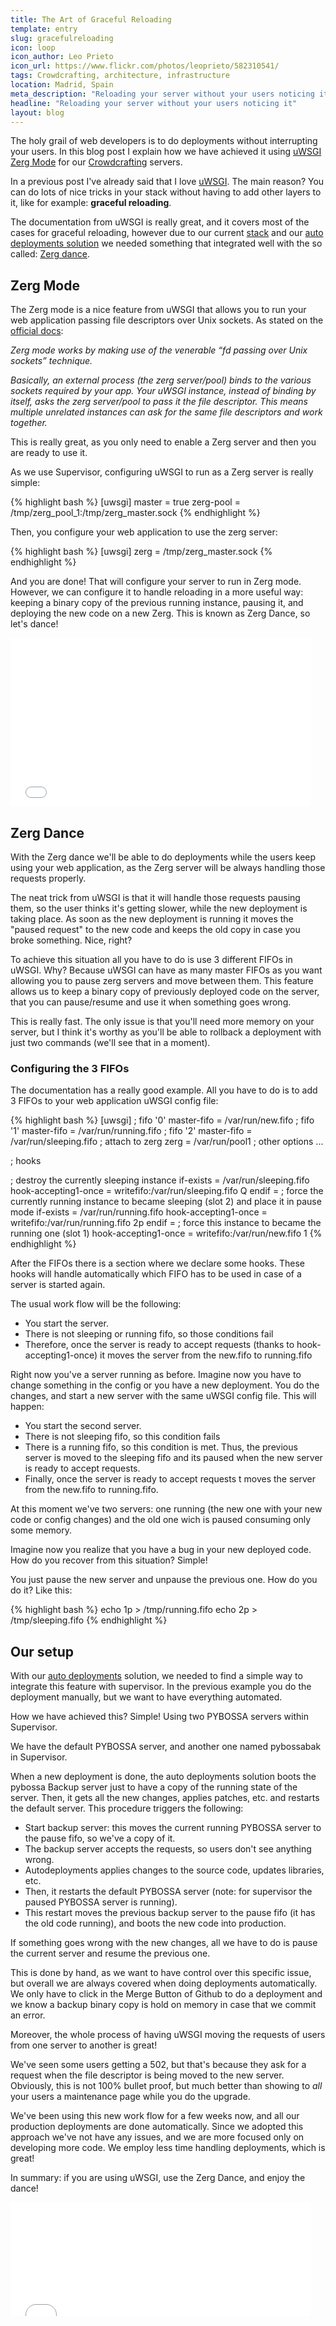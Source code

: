 ```yaml
---
title: The Art of Graceful Reloading
template: entry
slug: gracefulreloading
icon: loop
icon_author: Leo Prieto
icon_url: https://www.flickr.com/photos/leoprieto/582310541/
tags: Crowdcrafting, architecture, infrastructure
location: Madrid, Spain
meta_description: "Reloading your server without your users noticing it" 
headline: "Reloading your server without your users noticing it" 
layout: blog
---
```


The holy grail of web developers is to do deployments without interrupting your users.
In this blog post I explain how we have achieved it using [uWSGI Zerg Mode](http://uwsgi-docs.readthedocs.org/en/latest/articles/TheArtOfGracefulReloading.html#zerg-mode) for our
[Crowdcrafting](http://crowdcrafting.org) servers.

<!--more-->

In a previous post I've already said that I love [uWSGI](http://uwsgi-docs.readthedocs.org/). 
The main reason? You can do lots of nice tricks in your stack without having to add other
layers to it, like for example: **graceful reloading**.

The documentation from uWSGI is really great, and it covers most of the cases for graceful
reloading, however due to our current [stack](/blog/2015/02/10/infrastructure.html) and our [auto deployments solution](/blog/2015/02/25/autodeployments.html) 
we needed something that integrated well with the so called: [Zerg dance](http://uwsgi-docs.readthedocs.org/en/latest/articles/TheArtOfGracefulReloading.html#the-zerg-dance-pausing-instances).

## Zerg Mode

The Zerg mode is a nice feature from uWSGI that allows you to run your web application passing
file descriptors over Unix sockets. As stated on the [official docs](http://uwsgi-docs.readthedocs.org/en/latest/articles/TheArtOfGracefulReloading.html#zerg-mode):

*Zerg mode works by making use of the venerable “fd passing over Unix sockets” technique.*
 
*Basically, an external process (the zerg server/pool) binds to the various sockets required by your app. Your uWSGI instance, instead of binding by itself, asks the zerg server/pool to pass it the file descriptor. This means multiple unrelated instances can ask for the same file descriptors and work together.*


This is really great, as you only need to enable a Zerg server and then you are ready to use it.

As we use Supervisor, configuring uWSGI to run as a Zerg server is really simple:

{% highlight bash %}
[uwsgi]
master = true
zerg-pool = /tmp/zerg_pool_1:/tmp/zerg_master.sock
{% endhighlight %}

Then, you configure your web application to use the zerg server:

{% highlight bash %}
[uwsgi]
zerg = /tmp/zerg_master.sock
{% endhighlight %}

And you are done! That will configure your server to run in Zerg mode. However,
we can configure it to handle reloading in a more useful way: keeping a binary copy of 
the previous running instance, pausing it, and deploying the new code on a new Zerg.
This is known as Zerg Dance, so let's dance!

<div class="embed-responsive embed-responsive-16by9">
<iframe src="//giphy.com/embed/GFBME4lzPVwxW" width="480" height="270" frameBorder="0" style="max-width: 100%" class="giphy-embed" webkitAllowFullScreen mozallowfullscreen allowFullScreen></iframe>
</div>

## Zerg Dance

With the Zerg dance we'll be able to do deployments while the users keep using your
web application, as the Zerg server will be always handling those requests properly.

The neat trick from uWSGI is that it will handle those requests pausing them, so the user
thinks it's getting slower, while the new deployment is taking place. As soon as the new
deployment is running it moves the "paused request" to the new code and keeps the old copy
in case you broke something. Nice, right?

To achieve this situation all you have to do is use 3 different FIFOs in uWSGI. Why?
Because uWSGI can have as many master FIFOs as you want allowing you to pause zerg servers
and move between them. This feature allows us to keep a binary copy of previously deployed code
on the server, that you can pause/resume and use it when something goes wrong.

This is really fast. The only issue is that you'll need more memory on your server, but I 
think it's worthy as you'll be able to rollback a deployment with just two commands (we'll see
that in a moment).

### Configuring the 3 FIFOs

The documentation has a really good example. All you have to do is to add 3 FIFOs to
your web application uWSGI config file:

{% highlight bash %}
[uwsgi]
; fifo '0'
master-fifo = /var/run/new.fifo
; fifo '1'
master-fifo = /var/run/running.fifo
; fifo '2'
master-fifo = /var/run/sleeping.fifo
; attach to zerg
zerg = /var/run/pool1
; other options ...

; hooks

; destroy the currently sleeping instance
if-exists = /var/run/sleeping.fifo
  hook-accepting1-once = writefifo:/var/run/sleeping.fifo Q
endif =
; force the currently running instance to became sleeping (slot 2) and place it in pause mode
if-exists = /var/run/running.fifo
  hook-accepting1-once = writefifo:/var/run/running.fifo 2p
endif =
; force this instance to became the running one (slot 1)
hook-accepting1-once = writefifo:/var/run/new.fifo 1
{% endhighlight %}

After the FIFOs there is a section where we declare some hooks. These hooks will handle
automatically which FIFO has to be used in case of a server is started again. 

The usual work flow will be the following:

 - You start the server.
 - There is not sleeping or running fifo, so those conditions fail
 - Therefore, once the server is ready to accept requests (thanks to hook-accepting1-once) it moves the server from the new.fifo to running.fifo

Right now you've a server running as before. Imagine now you have to change something in the config
or you have a new deployment. You do the changes, and start a new server with the same uWSGI config
file. This will happen:

 - You start the second server.
 - There is not sleeping fifo, so this condition fails
 - There is a running fifo, so this condition is met. Thus, the previous server is moved to the sleeping fifo and its paused when the new server is ready to accept requests.
 - Finally, once the server is ready to accept requests t moves the server from the new.fifo to running.fifo.

At this moment we've two servers: one running (the new one with your new code or config changes) and the old one
wich is paused consuming only some memory.

Imagine now you realize that you have a bug in your new deployed code. How do you recover from this situation? Simple!

You just pause the new server and unpause the previous one. How do you do it? Like this:

{% highlight bash %}
echo 1p > /tmp/running.fifo
echo 2p > /tmp/sleeping.fifo
{% endhighlight %}

## Our setup

With our [auto deployments](/blog/2015/02/25/autodeployments.html) solution, we needed to find a simple way to integrate
this feature with supervisor. In the previous example you do the deployment manually,
but we want to have everything automated.

How we have achieved this? Simple! Using two PYBOSSA servers within Supervisor.

We have the default PYBOSSA server, and another one named pybossabak in Supervisor.

When a new deployment is done, the auto deployments solution boots the pybossa Backup server
just to have a copy of the running state of the server. Then, it gets all the new changes,
applies patches, etc. and restarts the default server. This procedure triggers the following:

 - Start backup server: this moves the current running PYBOSSA server to the pause fifo, so we've a copy of it.
 - The backup server accepts the requests, so users don't see anything wrong.
 - Autodeployments applies changes to the source code, updates libraries, etc.
 - Then, it restarts the default PYBOSSA server (note: for supervisor the paused PYBOSSA server is running).
 - This restart moves the previous backup server to the pause fifo (it has the old code running), and boots the new code into production.

If something goes wrong with the new changes, all we have to do is pause the current server and resume the previous one.

This is done by hand, as we want to have control over this specific issue, but overall we are always covered
when doing deployments automatically. We only have to click in the Merge Button of Github to do a deployment
and we know a backup binary copy is hold on memory in case that we commit an error.

Moreover, the whole process of having uWSGI moving the requests of users from one server to another is great!

We've seen some users getting a 502, but that's because they ask for a request when the file descriptor is being
moved to the new server. Obviously, this is not 100% bullet proof, but much better than showing to *all* your users
a maintenance page while you do the upgrade.

We've been using this new work flow for a few weeks now, and all our production deployments
are done automatically. Since we adopted this approach we've not have any issues, and we are more
focused only on developing more code. We employ less time handling deployments, which is great!

In summary: if you are using uWSGI, use the Zerg Dance, and enjoy the dance!

<div class="embed-responsive embed-responsive-16by9">
<iframe src="//giphy.com/embed/2tDQZuljhwHTi" width="480" height="182" frameBorder="0" style="max-width: 100%" class="giphy-embed" webkitAllowFullScreen mozallowfullscreen allowFullScreen></iframe>
</div>
